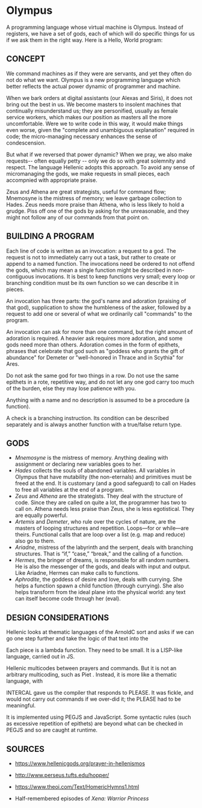 # Olympus

A programming language whose virtual machine is Olympus. Instead of registers, we have a set of gods, each of which will do specific things for us if we ask them in the right way. Here is a Hello, World program:

## CONCEPT

We command machines as if they were are servants, and yet they often do not do what we want. Olympus is a new programming language which better reflects the actual power dynamic of programmer and machine.

When we bark orders at digital assistants (our Alexas and Siris), it does not bring out the best in us. We become masters to insolent machines that continually misunderstand us; they are personified, usually as female service workers, which makes our position as masters all the more uncomfortable. Were we to write code in this way, it would make things even worse, given the "complete and unambiguous explanation" required in code; the micro-managing necessary enhances the sense of condescension.

But what if we reversed that power dynamic? When we pray, we also make requests-- often equally petty -- only we do so with great solemnity and respect. The language Hellenic adopts this approach. To avoid any sense of micromanaging the gods, we make requests in small pieces, each accompnied with appropriate praise.

Zeus and Athena are great strategists, useful for command flow; Mnemosyne is the mistress of memory; we leave garbage collection to Hades. Zeus needs more praise than Athena, who is less likely to hold a grudge. Piss off one of the gods by asking for the unreasonable, and they might not follow any of our commands from that point on.

## BUILDING A PROGRAM

Each line of code is written as an invocation: a request to a god. The request is not to immediately carry out a task, but rather to create or append to a named function. The invocations need be ordered to not offend the gods, which may mean a single function might be described in non-contiguous invocations. It is best to keep functions very small; every loop or branching condition must be its own function so we can describe it in pieces.

An invocation has three parts: the god's name and adoration (praising of that god), supplication to show the humbleness of the asker, followed by a request to add one or several of what we ordinarily call "commands" to the program.

An invocation can ask for more than one command, but the right amount of adoration is required. A heavier ask requires more adoration, and some gods need more than others. Adoration comes in the form of epithets, phrases that celebrate that god such as "goddess who grants the gift of abundance" for Demeter or "well-honored in Thrace and in Scythia" for Ares. 

Do not ask the same god for two things in a row. Do not use the same epithets in a rote, repetitive way, and do not let any one god carry too much of the burden, else they may lose patience with you.

Anything with a name and no description is assumed to be a procedure (a function).

A check is a branching instruction. Its condition can be described separately and is always another function with a true/false return type. 

## GODS

* *Mnemosyne* is the mistress of memory. Anything dealing with assignment or declaring new variables goes to her.
* *Hades* collects the souls of abandoned variables. All variables in Olympus that have mutability (the non-eternals) and primitives must be freed at the end. It is customary (and a good safeguard) to call on Hades to free all variables at the end of a program.
* *Zeus* and *Athena* are the strategists. They deal with the structure of code. Since they are called on quite a lot, the programmer has two to call on. Athena needs less praise than Zeus, she is less egotistical. They are equally powerful.
* *Artemis* and *Demeter*, who rule over the cycles of nature, are the masters of looping structures and repetition. Loops—for or while—are theirs. Functional calls that are loop over a list (e.g. map and reduce) also go to them.
* *Ariadne*, mistress of the labyrinth and the serpent, deals with branching structures. That is “if,” “case,” “break,” and the calling of a function.
* *Hermes*, the bringer of dreams, is responsible for all random numbers. He is also the messenger of the gods, and deals with input and output. Like Ariadne, Hermes can make calls to functions. 
* *Aphrodite*, the goddess of desire and love, deals with currying. She helps a function spawn a child function (through currying). She also helps transform from the ideal plane into the physical world: any text can itself become code through her (eval).


## DESIGN CONSIDERATIONS

Hellenic looks at thematic languages of the ArnoldC sort and asks if we can go one step further and take the logic of that text into the 

Each piece is a lambda function. They need to be small. It is a LISP-like language, carried out in JS.

Hellenic multicodes between prayers and commands. But it is not an arbitrary multicoding, such as Piet . Instead, it is more like a thematic language, with 



INTERCAL gave us the compiler that responds to PLEASE. It was fickle, and would not carry out commands if we over-did it; the PLEASE had to be meaningful.

It is implemented using PEGJS and JavaScript. Some syntactic rules (such as excessive repetition of epithets) are beyond what can be checked in PEGJS and so are caught at runtime.


## SOURCES

* https://www.hellenicgods.org/prayer-in-hellenismos

* http://www.perseus.tufts.edu/hopper/

* https://www.theoi.com/Text/HomericHymns1.html

* Half-remembered episodes of *Xena: Warrior Princess*
